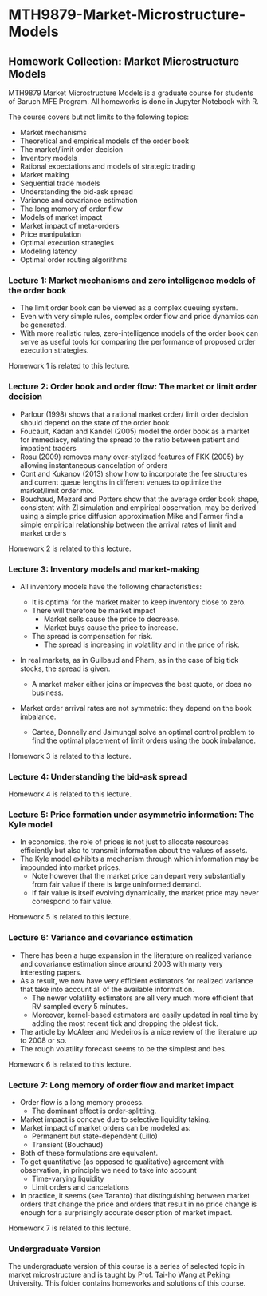 # MTH9879-Market-Microstructure-Models
## Homework Collection: Market Microstructure Models
MTH9879 Market Microstructure Models is a graduate course for students of Baruch MFE Program. All homeworks is done in Jupyter Notebook with R.

The course covers but not limits to the folowing topics:

 - Market mechanisms
 - Theoretical and empirical models of the order book
 - The market/limit order decision
 - Inventory models
 - Rational expectations and models of strategic trading
 - Market making
 - Sequential trade models
 - Understanding the bid-ask spread
 - Variance and covariance estimation
 - The long memory of order flow
 - Models of market impact
 - Market impact of meta-orders
 - Price manipulation
 - Optimal execution strategies
 - Modeling latency
 - Optimal order routing algorithms
 
 
 
### Lecture 1: Market mechanisms and zero intelligence models of the order book
 
 - The limit order book can be viewed as a complex queuing system.
 - Even with very simple rules, complex order flow and price dynamics can be generated.
 - With more realistic rules, zero-intelligence models of the order book can serve as useful tools for comparing the performance of proposed order execution strategies.

 Homework 1 is related to this lecture.
 
 
 
### Lecture 2: Order book and order flow: The market or limit order decision
 
 - Parlour (1998) shows that a rational market order/ limit order decision should depend on the state of the order book
 - Foucault, Kadan and Kandel (2005) model the order book as a market for immediacy, relating the spread to the ratio between patient and impatient traders
 - Rosu (2009) removes many over-stylized features of FKK (2005) by allowing instantaneous cancelation of orders
 - Cont and Kukanov (2013) show how to incorporate the fee structures and current queue lengths in different venues to optimize the market/limit order mix.
 - Bouchaud, Mezard and Potters show that the average order book shape, consistent with ZI simulation and empirical observation, may be derived using a simple price diffusion approximation
Mike and Farmer find a simple empirical relationship between the arrival rates of limit and market orders

Homework 2 is related to this lecture.
 
 
 
### Lecture 3: Inventory models and market-making
 
 - All inventory models have the following characteristics:
    - It is optimal for the market maker to keep inventory close to zero.
    - There will therefore be market impact
       - Market sells cause the price to decrease.
       - Market buys cause the price to increase.
    - The spread is compensation for risk.
       - The spread is increasing in volatility and in the price of risk.

 - In real markets, as in Guilbaud and Pham, as in the case of big tick stocks, the spread is given.
    - A market maker either joins or improves the best quote, or does no business.
 - Market order arrival rates are not symmetric: they depend on the book imbalance.
    - Cartea, Donnelly and Jaimungal solve an optimal control problem to find the optimal placement of limit orders using the book imbalance.

Homework 3 is related to this lecture.



### Lecture 4: Understanding the bid-ask spread

Homework 4 is related to this lecture.



### Lecture 5: Price formation under asymmetric information: The Kyle model

 - In economics, the role of prices is not just to allocate resources efficiently but also to transmit information about the values of assets.
 - The Kyle model exhibits a mechanism through which information may be impounded into market prices.
    - Note however that the market price can depart very substantially from fair value if there is large uninformed demand.
    - If fair value is itself evolving dynamically, the market price may never correspond to fair value.

Homework 5 is related to this lecture.



### Lecture 6: Variance and covariance estimation

 - There has been a huge expansion in the literature on realized variance and covariance estimation since around 2003 with many very interesting papers.
 - As a result, we now have very efficient estimators for realized variance that take into account all of the available information.
    - The newer volatility estimators are all very much more efficient that RV sampled every 5 minutes.
    - Moreover, kernel-based estimators are easily updated in real time by adding the most recent tick and dropping the oldest tick.
 - The article by McAleer and Medeiros is a nice review of the literature up to 2008 or so.
 - The rough volatility forecast seems to be the simplest and bes.

Homework 6 is related to this lecture.



### Lecture 7: Long memory of order flow and market impact

 - Order flow is a long memory process.
    - The dominant effect is order-splitting.
 - Market impact is concave due to selective liquidity taking.
 - Market impact of market orders can be modeled as:
    - Permanent but state-dependent (Lillo)
    - Transient (Bouchaud)
 - Both of these formulations are equivalent.
 - To get quantitative (as opposed to qualitative) agreement with observation, in principle we need to take into account
    - Time-varying liquidity
    - Limit orders and cancelations
 - In practice, it seems (see Taranto) that distinguishing between market orders that change the price and orders that result in no price change is enough for a surprisingly accurate description of market impact.

Homework 7 is related to this lecture.



### Undergraduate Version

The undergraduate version of this course is a series of selected topic in market microstructure and is taught by Prof. Tai-ho Wang at Peking University. This folder contains homeworks and solutions of this course.
